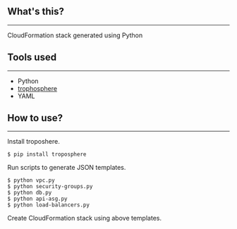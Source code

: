 ## What's this?
---
CloudFormation stack generated using Python

## Tools used
---
- Python
- [trophosphere](https://pypi.org/project/troposphere/)
- YAML

## How to use?
---
Install troposhere.
```
$ pip install troposphere
```
Run scripts to generate JSON templates.
```
$ python vpc.py
$ python security-groups.py
$ python db.py
$ python api-asg.py
$ python load-balancers.py
```
Create CloudFormation stack using above templates.